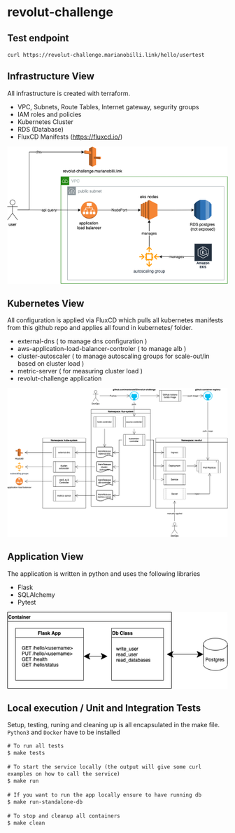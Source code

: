 # revolut-challenge

## **Test endpoint**
```
curl https://revolut-challenge.marianobilli.link/hello/usertest
```

## **Infrastructure View**
All infrastructure is created with terraform.
- VPC, Subnets, Route Tables, Internet gateway, segurity groups
- IAM roles and policies
- Kubernetes Cluster
- RDS (Database)
- FluxCD Manifests (https://fluxcd.io/)

<p align="left">
  <img src="documentation/images/infrastructure.png" width="750" title="Infrastructure Diagram">
</p>

## **Kubernetes View**
All configuration is applied via FluxCD which pulls all kubernetes manifests from this github repo and applies all found in kubernetes/ folder.
- external-dns ( to manage dns configuration )
- aws-application-load-balancer-controler ( to manage alb )
- cluster-autoscaler ( to manage autoscaling groups for scale-out/in based on cluster load )
- metric-server ( for measuring cluster load )
- revolut-challenge application 

<p align="left">
  <img src="documentation/images/kubernetes.png" width="750" title="Infrastructure Diagram">
</p>

## **Application View**
The application is written in python and uses the following libraries
- Flask
- SQLAlchemy
- Pytest

<p align="left">
  <img src="documentation/images/application.png" width="750" title="Infrastructure Diagram">
</p>


## Local execution / Unit and Integration Tests
Setup, testing, runing and cleaning up is all encapsulated in the make file. `Python3` and `Docker` have to be installed
```
# To run all tests
$ make tests

# To start the service locally (the output will give some curl examples on how to call the service)
$ make run

# If you want to run the app locally ensure to have running db 
$ make run-standalone-db

# To stop and cleanup all containers
$ make clean
```